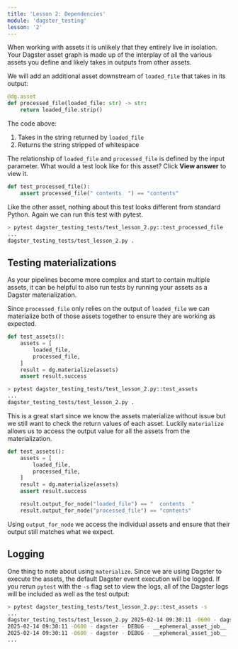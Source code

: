 ```yaml
---
title: 'Lesson 2: Dependencies'
module: 'dagster_testing'
lesson: '2'
---
```


When working with assets it is unlikely that they entirely live in isolation. Your Dagster asset graph is made up of the interplay of all the various assets you define and likely takes in outputs from other assets.

We will add an additional asset downstream of `loaded_file` that takes in its output:

```python
@dg.asset
def processed_file(loaded_file: str) -> str:
    return loaded_file.strip()
```

The code above:

1. Takes in the string returned by `loaded_file`
2. Returns the string stripped of whitespace

The relationship of `loaded_file` and `processed_file` is defined by the input parameter. What would a test look like for this asset? Click **View answer** to view it.

```python {% obfuscated="true" %}
def test_processed_file():
    assert processed_file(" contents  ") == "contents"
```

Like the other asset, nothing about this test looks different from standard Python. Again we can run this test with pytest.

```bash
> pytest dagster_testing_tests/test_lesson_2.py::test_processed_file
...
dagster_testing_tests/test_lesson_2.py .                                                          [100%]
```

## Testing materializations

As your pipelines become more complex and start to contain multiple assets, it can be helpful to also run tests by running your assets as a Dagster materialization.

Since `processed_file` only relies on the output of `loaded_file` we can materialize both of those assets together to ensure they are working as expected.

```python
def test_assets():
    assets = [
        loaded_file,
        processed_file,
    ]
    result = dg.materialize(assets)
    assert result.success
```

```bash
> pytest dagster_testing_tests/test_lesson_2.py::test_assets
...
dagster_testing_tests/test_lesson_2.py .                                                          [100%]
```

This is a great start since we know the assets materialize without issue but we still want to check the return values of each asset. Luckily `materialize` allows us to access the output value for all the assets from the materialization.

```python
def test_assets():
    assets = [
        loaded_file,
        processed_file,
    ]
    result = dg.materialize(assets)
    assert result.success

    result.output_for_node("loaded_file") == "  contents  "
    result.output_for_node("processed_file") == "contents"
```

Using `output_for_node` we access the individual assets and ensure that their output still matches what we expect.

## Logging

One thing to note about using `materialize`. Since we are using Dagster to execute the assets, the default Dagster event execution will be logged. If you rerun `pytest` with the `-s` flag set to view the logs, all of the Dagster logs will be included as well as the test output:

```bash
> pytest dagster_testing_tests/test_lesson_2.py::test_assets -s
...
dagster_testing_tests/test_lesson_2.py 2025-02-14 09:30:11 -0600 - dagster - DEBUG - __ephemeral_asset_job__ - 7924f6b8-72c6-4789-b34a-d25b144f7f66 - 62349 - RUN_START - Started execution of run for "__ephemeral_asset_job__".
2025-02-14 09:30:11 -0600 - dagster - DEBUG - __ephemeral_asset_job__ - 7924f6b8-72c6-4789-b34a-d25b144f7f66 - 62349 - ENGINE_EVENT - Executing steps in process (pid: 62349)
2025-02-14 09:30:11 -0600 - dagster - DEBUG - __ephemeral_asset_job__ - 7924f6b8-72c6-4789-b34a-d25b144f7f66 - 62349 - RESOURCE_INIT_STARTED - Starting initialization of resources [io_manager].
...
```